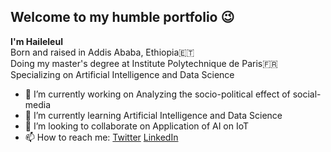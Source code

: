 ## **Welcome to my humble portfolio 😉**

**I'm Haileleul**</br>
Born and raised in Addis Ababa, Ethiopia🇪🇹</br>
Doing my master's degree at Institute Polytechnique de Paris🇫🇷</br>
Specializing on Artificial Intelligence and Data Science</br>


- 🔭 I’m currently working on Analyzing the socio-political effect of social-media
- 🌱 I’m currently learning Artificial Intelligence and Data Science
- 👯 I’m looking to collaborate on Application of AI on IoT
- 📫 How to reach me: [Twitter](https://twitter.com/haile_leul) [LinkedIn](https://www.linkedin.com/in/haileleul-zeyede-5113b6157/)
